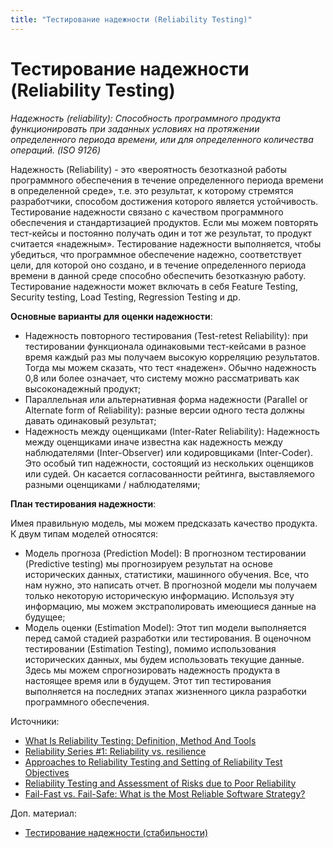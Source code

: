 ```yaml
---
title: "Тестирование надежности (Reliability Testing)"
---
```


# Тестирование надежности (Reliability Testing)

_Надежность (reliability): Способность программного продукта функционировать при заданных условиях на протяжении определенного периода времени, или для определенного количества операций. (ISO 9126)_

Надежность (Reliability) - это «вероятность безотказной работы программного обеспечения в течение определенного периода времени в определенной среде», т.е. это результат, к которому стремятся разработчики, способом достижения которого является устойчивость. Тестирование надежности связано с качеством программного обеспечения и стандартизацией продуктов. Если мы можем повторять тест-кейсы и постоянно получать один и тот же результат, то продукт считается «надежным». Тестирование надежности выполняется, чтобы убедиться, что программное обеспечение надежно, соответствует цели, для которой оно создано, и в течение определенного периода времени в данной среде способно обеспечить безотказную работу. Тестирование надежности может включать в себя Feature Testing, Security testing, Load Testing, Regression Testing и др.

**Основные варианты для оценки надежности**:

* Надежность повторного тестирования (Test-retest Reliability): при тестировании функционала одинаковыми тест-кейсами в разное время каждый раз мы получаем высокую корреляцию результатов. Тогда мы можем сказать, что тест «надежен». Обычно надежность 0,8 или более означает, что систему можно рассматривать как высоконадежный продукт;
* Параллельная или альтернативная форма надежности (Parallel or Alternate form of Reliability): разные версии одного теста должны давать одинаковый результат;
* Надежность между оценщиками (Inter-Rater Reliability): Надежность между оценщиками иначе известна как надежность между наблюдателями (Inter-Observer) или кодировщиками (Inter-Coder). Это особый тип надежности, состоящий из нескольких оценщиков или судей. Он касается согласованности рейтинга, выставляемого разными оценщиками / наблюдателями;

**План тестирования надежности**:

Имея правильную модель, мы можем предсказать качество продукта. К двум типам моделей относятся:

* Модель прогноза (Prediction Model): В прогнозном тестировании (Predictive testing) мы прогнозируем результат на основе исторических данных, статистики, машинного обучения. Все, что нам нужно, это написать отчет. В прогнозной модели мы получаем только некоторую историческую информацию. Используя эту информацию, мы можем экстраполировать имеющиеся данные на будущее;
* Модель оценки (Estimation Model): Этот тип модели выполняется перед самой стадией разработки или тестирования. В оценочном тестировании (Estimation Testing), помимо использования исторических данных, мы будем использовать текущие данные. Здесь мы можем спрогнозировать надежность продукта в настоящее время или в будущем. Этот тип тестирования выполняется на последних этапах жизненного цикла разработки программного обеспечения.

Источники:

* [What Is Reliability Testing: Definition, Method And Tools](https://www.softwaretestinghelp.com/reliability-testing/)
* [Reliability Series #1: Reliability vs. resilience](https://www.microsoft.com/security/blog/2014/03/24/reliability-series-1-reliability-vs-resilience/)
* [Approaches to Reliability Testing and Setting of Reliability Test Objectives](https://www.softwaretestinggenius.com/approaches-to-reliability-testing-and-setting-of-reliability-test-objectives/)
* [Reliability Testing and Assessment of Risks due to Poor Reliability](https://www.softwaretestinggenius.com/reliability-testing-and-assessment-of-risks-due-to-poor-reliability/)
* [Fail-Fast vs. Fail-Safe: What is the Most Reliable Software Strategy?](https://hackernoon.com/fail-fast-vs-fail-safe-what-is-the-most-reliable-software-strategy)

Доп. материал:

* [Тестирование надежности (стабильности)](http://okiseleva.blogspot.com/2022/04/blog-post.html)
